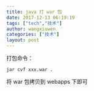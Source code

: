 ```yaml
---
title: java 打 war 包
date: 2017-12-13 06:19:19
tags: ["tech","技术"]
author: wangxiuwen
categories: ["技术"]
layout: post
---
```


打包命令：

	jar cvf xxx.war .
	
将 war 包拷贝到 webapps 下即可